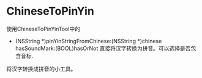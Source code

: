 ChineseToPinYin
===============

使用ChineseToPinYinTool中的
+ (NSString *)pinYinStringFromChinese:(NSString *)chinese hasSoundMark:(BOOL)hasOrNot
直接将汉字转换为拼音。可以选择是否包含音标.

将汉字转换成拼音的小工具。
